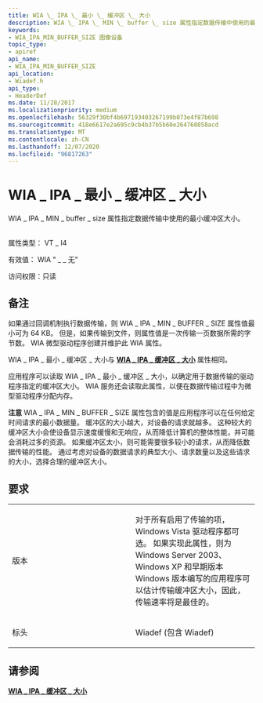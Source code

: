 ```yaml
---
title: WIA \_ IPA \_ 最小 \_ 缓冲区 \_ 大小
description: WIA \_ IPA \_ MIN \_ buffer \_ size 属性指定数据传输中使用的最小缓冲区大小。
keywords:
- WIA_IPA_MIN_BUFFER_SIZE 图像设备
topic_type:
- apiref
api_name:
- WIA_IPA_MIN_BUFFER_SIZE
api_location:
- Wiadef.h
api_type:
- HeaderDef
ms.date: 11/28/2017
ms.localizationpriority: medium
ms.openlocfilehash: 56329f30bf4b697193403267199b073e4f87b698
ms.sourcegitcommit: 418e6617e2a695c9cb4b37b5b60e264760858acd
ms.translationtype: MT
ms.contentlocale: zh-CN
ms.lasthandoff: 12/07/2020
ms.locfileid: "96817263"
---
```

# <a name="wia_ipa_min_buffer_size"></a>WIA \_ IPA \_ 最小 \_ 缓冲区 \_ 大小


WIA \_ IPA \_ MIN \_ buffer \_ size 属性指定数据传输中使用的最小缓冲区大小。

## <span id="ddk_wia_ipa_min_buffer_size_si"></span><span id="DDK_WIA_IPA_MIN_BUFFER_SIZE_SI"></span>


属性类型： VT \_ I4

有效值： WIA " \_ \_ 无"

访问权限：只读

<a name="remarks"></a>备注
-------

如果通过回调机制执行数据传输，则 WIA \_ IPA \_ MIN \_ BUFFER \_ SIZE 属性值最小可为 64 KB。 但是，如果传输到文件，则属性值是一次传输一页数据所需的字节数。 WIA 微型驱动程序创建并维护此 WIA 属性。

WIA \_ IPA \_ 最小 \_ 缓冲区 \_ 大小与 [**WIA \_ IPA \_ 缓冲区 \_ 大小**](wia-ipa-buffer-size.md) 属性相同。

应用程序可以读取 WIA \_ IPA \_ 最小 \_ 缓冲区 \_ 大小，以确定用于数据传输的驱动程序指定的缓冲区大小。 WIA 服务还会读取此属性，以便在数据传输过程中为微型驱动程序分配内存。

**注意**   WIA \_ IPA \_ MIN \_ BUFFER \_ SIZE 属性包含的值是应用程序可以在任何给定时间请求的最小数据量。 缓冲区的大小越大，对设备的请求就越多。 这种较大的缓冲区大小会使设备显示速度缓慢和无响应，从而降低计算机的整体性能，并可能会消耗过多的资源。 如果缓冲区太小，则可能需要很多较小的请求，从而降低数据传输的性能。 通过考虑对设备的数据请求的典型大小、请求数量以及这些请求的大小，选择合理的缓冲区大小。

 

<a name="requirements"></a>要求
------------

<table>
<colgroup>
<col width="50%" />
<col width="50%" />
</colgroup>
<tbody>
<tr class="odd">
<td><p>版本</p></td>
<td><p>对于所有启用了传输的项，Windows Vista 驱动程序都可选。 如果实现此属性，则为 Windows Server 2003、Windows XP 和早期版本 Windows 版本编写的应用程序可以估计传输缓冲区大小，因此，传输速率将是最佳的。</p></td>
</tr>
<tr class="even">
<td><p>标头</p></td>
<td>Wiadef (包含 Wiadef) </td>
</tr>
</tbody>
</table>

## <a name="see-also"></a>请参阅


[**WIA \_ IPA \_ 缓冲区 \_ 大小**](wia-ipa-buffer-size.md)

 

 






